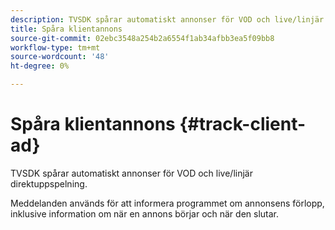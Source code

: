 ```yaml
---
description: TVSDK spårar automatiskt annonser för VOD och live/linjär direktuppspelning.
title: Spåra klientannons
source-git-commit: 02ebc3548a254b2a6554f1ab34afbb3ea5f09bb8
workflow-type: tm+mt
source-wordcount: '48'
ht-degree: 0%

---
```


# Spåra klientannons {#track-client-ad}

TVSDK spårar automatiskt annonser för VOD och live/linjär direktuppspelning.

Meddelanden används för att informera programmet om annonsens förlopp, inklusive information om när en annons börjar och när den slutar.
